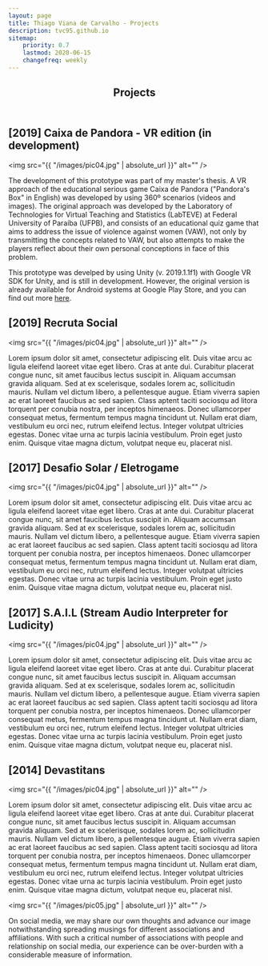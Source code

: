 ```yaml
---
layout: page
title: Thiago Viana de Carvalho - Projects
description: tvc95.github.io
sitemap:
    priority: 0.7
    lastmod: 2020-06-15
    changefreq: weekly
---
```

<header class="major"><h2>Projects</h2></header>

## [2019] Caixa de Pandora - VR edition (in development)

<span class="image left"><img src="{{ "/images/pic04.jpg" | absolute_url }}" alt="" /></span>

The development of this prototype was part of my master's thesis. A VR approach of the educational serious game Caixa de Pandora ("Pandora's Box" in English) was developed by using 360º scenarios (videos and images). The original approach was developed by the Laboratory of Technologies for Virtual Teaching and Statistics (LabTEVE) at Federal University of Paraíba (UFPB), and consists of an educational quiz game that aims to address the issue of violence against women (VAW), not only by transmitting the concepts related to VAW, but also attempts to make the players reflect about their own personal conceptions in face of this problem.

This prototype was develped by using Unity (v. 2019.1.1f1) with Google VR SDK for Unity, and is still in development. However, the original version is already available for Android systems at Google Play Store, and you can find out more [here](https://play.google.com/store/apps/details?id=br.ufpb.labteve.caixapandora&hl=pt_BR).

<section class="posts">

## [2019] Recruta Social

<span class="image left"><img src="{{ "/images/pic04.jpg" | absolute_url }}" alt="" /></span>

Lorem ipsum dolor sit amet, consectetur adipiscing elit. Duis vitae arcu ac ligula eleifend laoreet vitae eget libero. Cras at ante dui. Curabitur placerat congue nunc, sit amet faucibus lectus suscipit in. Aliquam accumsan gravida aliquam. Sed at ex scelerisque, sodales lorem ac, sollicitudin mauris. Nullam vel dictum libero, a pellentesque augue. Etiam viverra sapien ac erat laoreet faucibus ac sed sapien. Class aptent taciti sociosqu ad litora torquent per conubia nostra, per inceptos himenaeos. Donec ullamcorper consequat metus, fermentum tempus magna tincidunt ut. Nullam erat diam, vestibulum eu orci nec, rutrum eleifend lectus. Integer volutpat ultricies egestas. Donec vitae urna ac turpis lacinia vestibulum. Proin eget justo enim. Quisque vitae magna dictum, volutpat neque eu, placerat nisl.

</section>

<section class="posts">

## [2017] Desafio Solar / Eletrogame

<span class="image left"><img src="{{ "/images/pic04.jpg" | absolute_url }}" alt="" /></span>

Lorem ipsum dolor sit amet, consectetur adipiscing elit. Duis vitae arcu ac ligula eleifend laoreet vitae eget libero. Cras at ante dui. Curabitur placerat congue nunc, sit amet faucibus lectus suscipit in. Aliquam accumsan gravida aliquam. Sed at ex scelerisque, sodales lorem ac, sollicitudin mauris. Nullam vel dictum libero, a pellentesque augue. Etiam viverra sapien ac erat laoreet faucibus ac sed sapien. Class aptent taciti sociosqu ad litora torquent per conubia nostra, per inceptos himenaeos. Donec ullamcorper consequat metus, fermentum tempus magna tincidunt ut. Nullam erat diam, vestibulum eu orci nec, rutrum eleifend lectus. Integer volutpat ultricies egestas. Donec vitae urna ac turpis lacinia vestibulum. Proin eget justo enim. Quisque vitae magna dictum, volutpat neque eu, placerat nisl.

</section>

<section class="posts">

## [2017] S.A.I.L (Stream Audio Interpreter for Ludicity)

<span class="image left"><img src="{{ "/images/pic04.jpg" | absolute_url }}" alt="" /></span>

Lorem ipsum dolor sit amet, consectetur adipiscing elit. Duis vitae arcu ac ligula eleifend laoreet vitae eget libero. Cras at ante dui. Curabitur placerat congue nunc, sit amet faucibus lectus suscipit in. Aliquam accumsan gravida aliquam. Sed at ex scelerisque, sodales lorem ac, sollicitudin mauris. Nullam vel dictum libero, a pellentesque augue. Etiam viverra sapien ac erat laoreet faucibus ac sed sapien. Class aptent taciti sociosqu ad litora torquent per conubia nostra, per inceptos himenaeos. Donec ullamcorper consequat metus, fermentum tempus magna tincidunt ut. Nullam erat diam, vestibulum eu orci nec, rutrum eleifend lectus. Integer volutpat ultricies egestas. Donec vitae urna ac turpis lacinia vestibulum. Proin eget justo enim. Quisque vitae magna dictum, volutpat neque eu, placerat nisl.

</section>

<section class="posts">

## [2014] Devastitans

<span class="image left"><img src="{{ "/images/pic04.jpg" | absolute_url }}" alt="" /></span>

Lorem ipsum dolor sit amet, consectetur adipiscing elit. Duis vitae arcu ac ligula eleifend laoreet vitae eget libero. Cras at ante dui. Curabitur placerat congue nunc, sit amet faucibus lectus suscipit in. Aliquam accumsan gravida aliquam. Sed at ex scelerisque, sodales lorem ac, sollicitudin mauris. Nullam vel dictum libero, a pellentesque augue. Etiam viverra sapien ac erat laoreet faucibus ac sed sapien. Class aptent taciti sociosqu ad litora torquent per conubia nostra, per inceptos himenaeos. Donec ullamcorper consequat metus, fermentum tempus magna tincidunt ut. Nullam erat diam, vestibulum eu orci nec, rutrum eleifend lectus. Integer volutpat ultricies egestas. Donec vitae urna ac turpis lacinia vestibulum. Proin eget justo enim. Quisque vitae magna dictum, volutpat neque eu, placerat nisl.

</section>


<!-- ### Content is Imortant
<div class="box">
  <p>
  In saying that, a one-measure fits-all approach won't do the trick with regards to content promoting. Rather, an emphasis on making remarkable, high caliber and totally genuine content that is engaging, helpful and fascinating for customers will get you the crown. From content, video and symbolism to infographics, studies, online courses and podcasts, whatever your favored content medium is, guarantee it is shareable and pertinent to your industry.
  </p>
</div> -->

<span class="image left"><img src="{{ "/images/pic05.jpg" | absolute_url }}" alt="" /></span>

On social media, we may share our own thoughts and advance our image notwithstanding spreading musings for different associations and affiliations. With such a critical number of associations with people and relationship on social media, our experience can be over-burden with a considerable measure of information.
